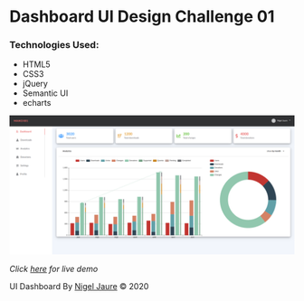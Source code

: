 # Dashboard UI Design Challenge 01

### Technologies Used:

* HTML5
* CSS3
* jQuery
* Semantic UI
* echarts

![Screenshot](screenshot.png)

*Click [here](https://m1.nigel.co.zw) for live demo*

UI Dashboard By [Nigel Jaure](https://nigel.co.zw) &copy; 2020
